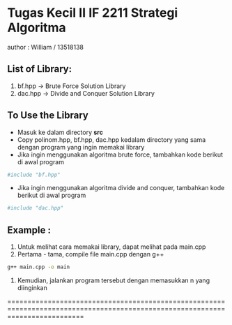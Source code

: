 # Tugas Kecil II IF 2211 Strategi Algoritma
author : William / 13518138

## List of Library:
1. bf.hpp -> Brute Force Solution Library
1. dac.hpp -> Divide and Conquer Solution Library

## To Use the Library
- Masuk ke dalam directory <b>src</b> 
- Copy polinom.hpp, bf.hpp, dac.hpp kedalam directory yang sama dengan program yang ingin memakai library
- Jika ingin menggunakan algoritma brute force, tambahkan kode berikut di awal program
```bash
#include "bf.hpp"
```
- Jika ingin menggunakan algoritma divide and conquer, tambahkan kode berikut di awal program
```bash
#include "dac.hpp"
```

## Example :
1. Untuk melihat cara memakai library, dapat melihat pada main.cpp
1. Pertama - tama, compile file main.cpp dengan g++
```bash
g++ main.cpp -o main
```
1. Kemudian, jalankan program tersebut dengan memasukkan n yang diinginkan

===============================================================================================================================